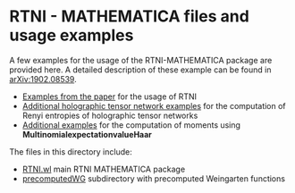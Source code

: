 # RTNI - MATHEMATICA files and usage examples

A few examples for the usage of the RTNI-MATHEMATICA package are provided here. A detailed description of these example can be found in [arXiv:1902.08539](https://arxiv.org/abs/1902.08539).

* [Examples from the paper](examples_paper.nb) for the usage of RTNI
* [Additional holographic tensor network examples](examples_holographictensornetworks.nb) for the computation of Renyi entropies of holographic tensor networks
* [Additional examples](examples_momentcalculator.nb) for the computation of moments using **MultinomialexpectationvalueHaar**


The files in this directory include:
* [RTNI.wl](RTNI.wl) main RTNI MATHEMATICA package
* [precomputedWG](precomputedWG) subdirectory with precomputed Weingarten functions

